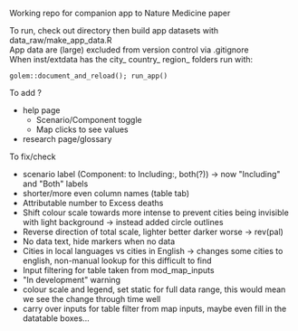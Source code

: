 Working repo for companion app to Nature Medicine paper  

To run, check out directory then build app datasets with data_raw/make_app_data.R  
App data are (large) excluded from version control via .gitignore  
When inst/extdata has the city_ country_ region_ folders run with:  

`golem::document_and_reload(); run_app()`

To add ?  

- help page
  - Scenario/Component toggle
  - Map clicks to see values
- research page/glossary

To fix/check

- scenario label (Component: to Including:, both(?))
-> now "Including" and "Both"  labels
- shorter/more even column names (table tab)
- Attributable number to Excess deaths
- Shift colour scale towards more intense to prevent cities being invisible with light background
-> instead added circle outlines
- Reverse direction of total scale, lighter better darker worse
-> rev(pal)
- No data text, hide markers when no data
- Cities in local languages vs cities in English
-> changes some cities to english, non-manual lookup for this difficult to find
- Input filtering for table taken from mod_map_inputs
- "In development" warning
- colour scale and legend, set static for full data range, this would mean we see the change through time well
- carry over inputs for table filter from map inputs, maybe even fill in the datatable boxes...
